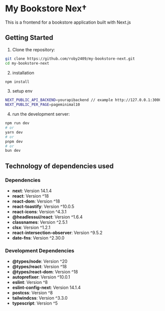 # My Bookstore Nex†

This is a frontend for a bookstore application built with Next.js

## Getting Started

1. Clone the repository:

```bash
git clone https://github.com/roby2409/my-bookstore-next.git
cd my-bookstore-next
```

2. installation

```bash
npm install
```

3. setup env

```bash
NEXT_PUBLIC_API_BACKEND=yourapibackend // example http://127.0.0.1:3000
NEXT_PUBLIC_PER_PAGE=pageminimal10
```

4. run the development server:

```bash
npm run dev
# or
yarn dev
# or
pnpm dev
# or
bun dev
```

## Technology of dependencies used

### Dependencies

- **next**: Version 14.1.4
- **react**: Version ^18
- **react-dom**: Version ^18
- **react-toastify**: Version ^10.0.5
- **react-icons**: Version ^4.3.1
- **@headlessui/react**: Version ^1.6.4
- **classnames**: Version ^2.5.1
- **clsx**: Version ^1.2.1
- **react-intersection-observer**: Version ^9.5.2
- **date-fns**: Version ^2.30.0

### Development Dependencies

- **@types/node**: Version ^20
- **@types/react**: Version ^18
- **@types/react-dom**: Version ^18
- **autoprefixer**: Version ^10.0.1
- **eslint**: Version ^8
- **eslint-config-next**: Version 14.1.4
- **postcss**: Version ^8
- **tailwindcss**: Version ^3.3.0
- **typescript**: Version ^5
